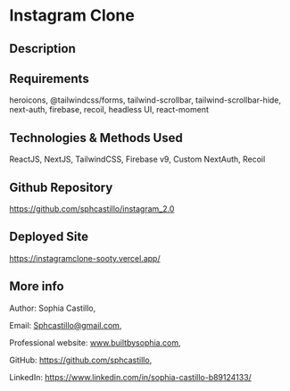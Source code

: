 # Instagram Clone 

## Description


## Requirements

heroicons, @tailwindcss/forms, tailwind-scrollbar, tailwind-scrollbar-hide, next-auth, firebase, recoil, headless UI, react-moment


## Technologies & Methods Used

ReactJS, NextJS, TailwindCSS, Firebase v9, Custom NextAuth, Recoil

## Github Repository

https://github.com/sphcastillo/instagram_2.0

## Deployed Site

https://instagramclone-sooty.vercel.app/

## More info

Author: Sophia Castillo,

Email: Sphcastillo@gmail.com,

Professional website: www.builtbysophia.com,

GitHub: https://github.com/sphcastillo,

LinkedIn: https://www.linkedin.com/in/sophia-castillo-b89124133/


